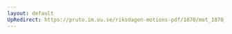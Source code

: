```yaml
---
layout: default
UpRedirect: https://pruto.im.uu.se/riksdagen-motions-pdf/1870/mot_1870__ak__87/mot_1870__ak__87-004.pdf
---
```

